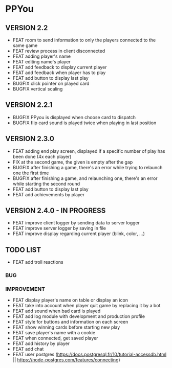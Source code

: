 # PPYou

## VERSION 2.2
* FEAT room to send information to only the players connected to the same game
* FEAT review process in client disconnected
* FEAT adding player's name
* FEAT editing name's player
* FEAT add feedback to display current player
* FEAT add feedback when player has to play
* FEAT add button to display last play
* BUGFIX click pointer on played card
* BUGFIX vertical scaling

## VERSION 2.2.1
* BUGFIX PPyou is displayed when choose card to dispatch
* BUGFIX flip card sound is played twice when playing in last position

## VERSION 2.3.0
* FEAT adding end play screen, displayed if a specific number of play has been done (4x each player)
* FIX at the second game, the given is empty after the gap
* BUGFIX after finishing a game, there's an error while trying to relaunch one the first time
* BUGFIX after finishing a game, and relaunching one, there's an error while starting the second round
* FEAT add button to display last play
* FEAT add achievements by player

## VERSION 2.4.0 - IN PROGRESS
* FEAT improve client logger by sending data to server logger
* FEAT improve server logger by saving in file
* FEAT improve display regarding current player (blink, color, ...)

## TODO LIST

* FEAT add troll reactions

### BUG

### IMPROVEMENT
* FEAT display player's name on table or display an icon
* FEAT take into account when player quit game by replacing it by a bot
* FEAT add sound when bad card is played
* FEAT add log module with development and production profile
* FEAT style for buttons and information on each screen
* FEAT show winning cards before starting new play
* FEAT save player's name with a cookie
* FEAT when connected, get saved player
* FEAT add history by player
* FEAT add chat
* FEAT user postgres (https://docs.postgresql.fr/10/tutorial-accessdb.html || https://node-postgres.com/features/connecting)
